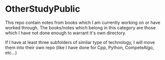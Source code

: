 # OtherStudyPublic

This repo contain notes from books which I am currently working on or have 
worked through. The books/notes which belong in this category are those 
which I have not done enough to warrant it's own directory.

If I have at least three subfolders of similar type of technology, I will
move them into their own repo (like I have done for Cpp, Python, 
CompeteAlgo, etc...)

